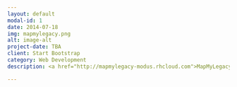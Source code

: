 ```yaml
---
layout: default
modal-id: 1
date: 2014-07-18
img: mapmylegacy.png
alt: image-alt
project-date: TBA
client: Start Bootstrap
category: Web Development
description: <a href="http://mapmylegacy-modus.rhcloud.com">MapMyLegacy</a> is a web app that connects with FamilySearch and maps the life events of a selected ancestor.

---
```

